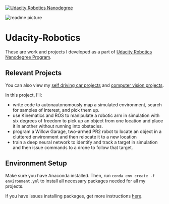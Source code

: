 [![Udacity Robotics Nanodegree](http://tugan0329.bitbucket.io/imgs/github/robond.svg)](https://www.udacity.com/robotics)

![readme picture](http://tugan0329.bitbucket.io/imgs/github/robond-readme.png)

# Udacity-Robotics
These are work and projects I developed as a part of [Udacity Robotics Nanodegree Program](https://www.udacity.com/robotics).

## Relevant Projects
You can also view my [self driving car projects](https://github.com/Michael-Tu/Udacity-Self-Driving-Car) and [computer vision projects](https://github.com/Michael-Tu/Udacity-Computer-Vision). 

In this project, I'll:

- write code to autonautonomously map a simulated environment, search for samples of interest, and pick them up. 
- use Kinematics and ROS to manipulate a robotic arm in simulation with six degrees of freedom to pick up an object from one location and place it in another without running into obstacles. 
- program a Willow Garage, two-armed PR2 robot to locate an object in a cluttered environment and then relocate it to a new location
- train a deep neural network to identify and track a target in simulation and then issue commands to a drone to follow that target. 


## Environment Setup
Make sure you have Anaconda installed. Then, run `conda env create -f environment.yml` to install all necessary packages needed for all my projects.

If you have issues installing packages, get more instructions [here](https://github.com/ryan-keenan/RoboND-Python-Starterkit).
